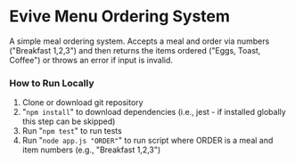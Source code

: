 # Evive Menu Ordering System

A simple meal ordering system. Accepts a meal and order via numbers ("Breakfast 1,2,3") and then returns the items ordered ("Eggs, Toast, Coffee") or throws an error if input is invalid.

### How to Run Locally

1. Clone or download git repository
2. "`npm install`" to download dependencies (i.e., jest - if installed globally this step can be skipped)
3. Run "`npm test`" to run tests
4. Run "`node app.js "ORDER"`" to run script where ORDER is a meal and item numbers (e.g., "Breakfast 1,2,3")
